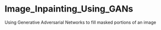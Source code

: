# Image_Inpainting_Using_GANs
Using Generative Adversarial Networks to fill masked portions of an image
